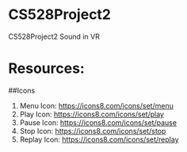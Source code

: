 # CS528Project2
CS528Project2 Sound in VR

# Resources:
##Icons
1. Menu Icon: https://icons8.com/icons/set/menu
2. Play Icon: https://icons8.com/icons/set/play
3. Pause Icon: https://icons8.com/icons/set/pause
4. Stop Icon: https://icons8.com/icons/set/stop
5. Replay Icon: https://icons8.com/icons/set/replay
